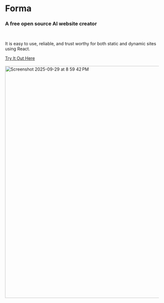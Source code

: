 <h1>Forma</h1>
<h3>A free open source AI website creator</h3><br>
<p>It is easy to use, reliable, and trust worthy for both static and dynamic sites using React.</p> 
<a href="https://formasite.vercel.app/" target="_blank">Try It Out Here</a><br><br>
<img width="1260" height="762" alt="Screenshot 2025-09-29 at 8 59 42 PM" src="https://github.com/user-attachments/assets/9921889e-2eae-43f2-b6b2-7350690f3933" />

